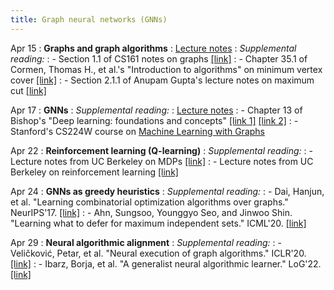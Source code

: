 ```yaml
---
title: Graph neural networks (GNNs)
---
```


Apr 15
: **Graphs and graph algorithms**
: [Lecture notes](https://vitercik.github.io/ml4do/assets/notes/lecture5.pdf)
: *Supplemental reading:*
: - Section 1.1 of CS161 notes on graphs [[link]](https://stanford-cs161.github.io/winter2024/assets/files/lecture9-notes.pdf)
: - Chapter 35.1 of Cormen, Thomas H., et al.'s "Introduction to algorithms" on minimum vertex cover [[link]](https://searchworks.stanford.edu/view/12846639)
: - Section 2.1.1 of Anupam Gupta's lecture notes on maximum cut [[link]](https://www.cs.cmu.edu/afs/cs/academic/class/15854-f05/www/scribe/lec02.pdf)

Apr 17
: **GNNs**
: *Supplemental reading:*
: [Lecture notes](https://vitercik.github.io/ml4do/assets/notes/lecture6.pdf)
: - Chapter 13 of Bishop's "Deep learning: foundations and concepts" [[link 1]](https://searchworks.stanford.edu/view/in00000073280) [[link 2]](https://issuu.com/cmb321/docs/deep_learning_ebook)
: - Stanford's CS224W course on [Machine Learning with Graphs](https://web.stanford.edu/class/cs224w/)

Apr 22
: **Reinforcement learning (Q-learning)**
: *Supplemental reading:*
: - Lecture notes from UC Berkeley on MDPs [[link]](https://inst.eecs.berkeley.edu/~cs188/sp23/assets/notes/cs188-sp23-note11.pdf)
: - Lecture notes from UC Berkeley on reinforcement learning [[link]](https://inst.eecs.berkeley.edu/~cs188/sp23/assets/notes/cs188-sp23-note13.pdf)

Apr 24
: **GNNs as greedy heuristics**
: *Supplemental reading:*
: - Dai, Hanjun, et al. "Learning combinatorial optimization algorithms over graphs." NeurIPS'17. [[link]](https://arxiv.org/pdf/1704.01665.pdf)
: - Ahn, Sungsoo, Younggyo Seo, and Jinwoo Shin. "Learning what to defer for maximum independent sets." ICML'20. [[link]](https://proceedings.mlr.press/v119/ahn20a/ahn20a.pdf)

Apr 29
: **Neural algorithmic alignment**
: *Supplemental reading:*
: - Veličković, Petar, et al. "Neural execution of graph algorithms." ICLR'20. [[link]](https://arxiv.org/pdf/1910.10593.pdf)
: - Ibarz, Borja, et al. "A generalist neural algorithmic learner." LoG'22. [[link]](https://proceedings.mlr.press/v198/ibarz22a/ibarz22a.pdf)
